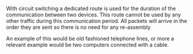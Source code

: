 With circuit switching a dedicated route is used for the duration of the communication between two devices. This route cannot be used by any other traffic during this communication period. All packets will arrive in the order they are sent so there is no need for any re-assembly

An example of this would be old fashioned telephone lines, or more a relevant example would be two computers connected with a cable.

